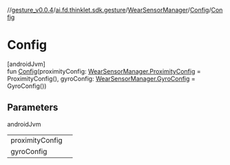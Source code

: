 //[gesture_v0.0.4](../../../../index.md)/[ai.fd.thinklet.sdk.gesture](../../index.md)/[WearSensorManager](../index.md)/[Config](index.md)/[Config](-config.md)

# Config

[androidJvm]\
fun [Config](-config.md)(proximityConfig: [WearSensorManager.ProximityConfig](../-proximity-config/index.md) = ProximityConfig(), gyroConfig: [WearSensorManager.GyroConfig](../-gyro-config/index.md) = GyroConfig())

## Parameters

androidJvm

| | |
|---|---|
| proximityConfig |  |
| gyroConfig |  |

